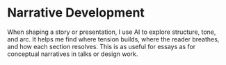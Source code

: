 # Narrative Development

When shaping a story or presentation, I use AI to explore structure, tone, and arc. It helps me find where tension builds, where the reader breathes, and how each section resolves. This is as useful for essays as for conceptual narratives in talks or design work.

